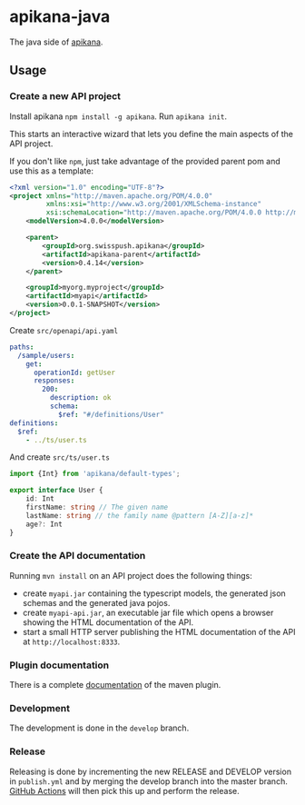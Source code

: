 # apikana-java
The java side of [apikana](https://github.com/lbovet/apikana).

## Usage

### Create a new API project

Install apikana `npm install -g apikana`.
Run `apikana init`.

This starts an interactive wizard that lets you define the main aspects of the API project.

If you don't like `npm`, just take advantage of the provided parent pom and use this as a template:

````xml
<?xml version="1.0" encoding="UTF-8"?>
<project xmlns="http://maven.apache.org/POM/4.0.0"
         xmlns:xsi="http://www.w3.org/2001/XMLSchema-instance"
         xsi:schemaLocation="http://maven.apache.org/POM/4.0.0 http://maven.apache.org/xsd/maven-4.0.0.xsd">
    <modelVersion>4.0.0</modelVersion>

    <parent>
        <groupId>org.swisspush.apikana</groupId>
        <artifactId>apikana-parent</artifactId>
        <version>0.4.14</version>
    </parent>

    <groupId>myorg.myproject</groupId>
    <artifactId>myapi</artifactId>
    <version>0.0.1-SNAPSHOT</version>
</project>
````

Create `src/openapi/api.yaml`
````yaml
paths:
  /sample/users:
    get:
      operationId: getUser
      responses:
        200:
          description: ok
          schema:
            $ref: "#/definitions/User"
definitions:
  $ref:
    - ../ts/user.ts
````

And create `src/ts/user.ts`
````ts
import {Int} from 'apikana/default-types';

export interface User {
    id: Int
    firstName: string // The given name
    lastName: string // the family name @pattern [A-Z][a-z]*
    age?: Int
}
````

### Create the API documentation

Running `mvn install` on an API project does the following things:

- create `myapi.jar` containing the typescript models, the generated json schemas and the generated java pojos. 
- create `myapi-api.jar`, an executable jar file which opens a browser showing the HTML documentation of the API.  
- start a small HTTP server publishing the HTML documentation of the API at `http://localhost:8333`.

### Plugin documentation

There is a complete [documentation](https://nidi3.github.io/apikana-java/site/plugin-info.html) of the maven plugin.

### Development
The development is done in the `develop` branch.

### Release
Releasing is done by incrementing the new RELEASE and DEVELOP version in `publish.yml` and by merging the develop branch
into the master branch. [GitHub Actions](https://github.com/swisspost/apikana-java/actions) will then pick this up and
perform the release.
